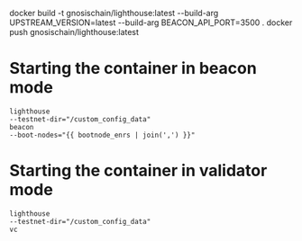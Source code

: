 docker build -t gnosischain/lighthouse:latest --build-arg UPSTREAM_VERSION=latest --build-arg BEACON_API_PORT=3500 .
docker push gnosischain/lighthouse:latest   



# Starting the container in beacon mode 
```
lighthouse
--testnet-dir="/custom_config_data"
beacon
--boot-nodes="{{ bootnode_enrs | join(',') }}"
```


# Starting the container in validator mode
```
lighthouse
--testnet-dir="/custom_config_data"
vc
```